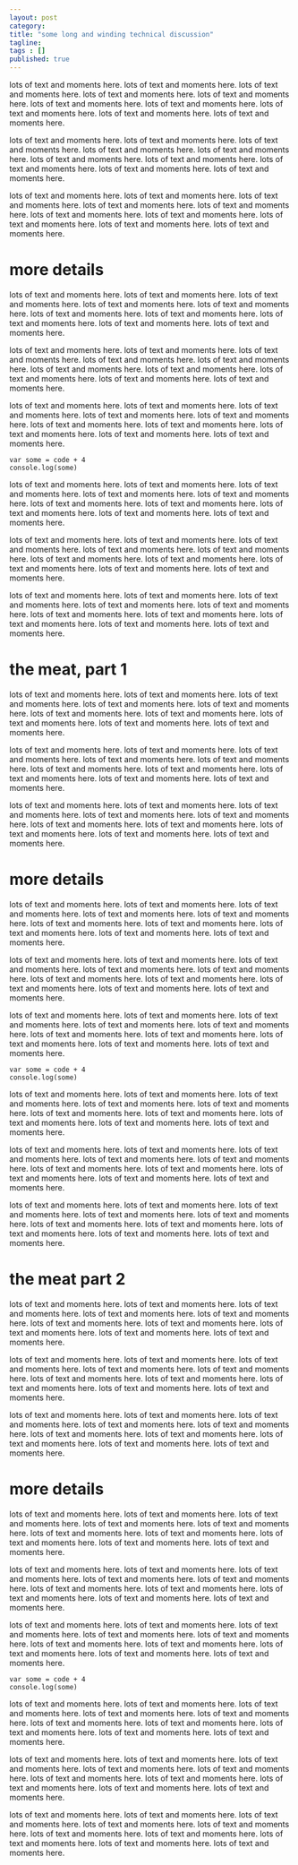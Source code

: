 ```yaml
---
layout: post 
category: 
title: "some long and winding technical discussion"
tagline: 
tags : [] 
published: true
---
```


lots of text and moments here. lots of text and moments here. lots of text and moments here. lots of text and moments here. lots of text and moments here. lots of text and moments here. lots of text and moments here. lots of text and moments here. lots of text and moments here. lots of text and moments here. 

lots of text and moments here. lots of text and moments here. lots of text and moments here. lots of text and moments here. lots of text and moments here. lots of text and moments here. lots of text and moments here. lots of text and moments here. lots of text and moments here. lots of text and moments here. 

lots of text and moments here. lots of text and moments here. lots of text and moments here. lots of text and moments here. lots of text and moments here. lots of text and moments here. lots of text and moments here. lots of text and moments here. lots of text and moments here. lots of text and moments here. 

# more details #

lots of text and moments here. lots of text and moments here. lots of text and moments here. lots of text and moments here. lots of text and moments here. lots of text and moments here. lots of text and moments here. lots of text and moments here. lots of text and moments here. lots of text and moments here. 

lots of text and moments here. lots of text and moments here. lots of text and moments here. lots of text and moments here. lots of text and moments here. lots of text and moments here. lots of text and moments here. lots of text and moments here. lots of text and moments here. lots of text and moments here. 

lots of text and moments here. lots of text and moments here. lots of text and moments here. lots of text and moments here. lots of text and moments here. lots of text and moments here. lots of text and moments here. lots of text and moments here. lots of text and moments here. lots of text and moments here. 

```
var some = code + 4
console.log(some)
```

lots of text and moments here. lots of text and moments here. lots of text and moments here. lots of text and moments here. lots of text and moments here. lots of text and moments here. lots of text and moments here. lots of text and moments here. lots of text and moments here. lots of text and moments here. 

lots of text and moments here. lots of text and moments here. lots of text and moments here. lots of text and moments here. lots of text and moments here. lots of text and moments here. lots of text and moments here. lots of text and moments here. lots of text and moments here. lots of text and moments here. 

lots of text and moments here. lots of text and moments here. lots of text and moments here. lots of text and moments here. lots of text and moments here. lots of text and moments here. lots of text and moments here. lots of text and moments here. lots of text and moments here. lots of text and moments here. 


# the meat, part 1 #


lots of text and moments here. lots of text and moments here. lots of text and moments here. lots of text and moments here. lots of text and moments here. lots of text and moments here. lots of text and moments here. lots of text and moments here. lots of text and moments here. lots of text and moments here. 

lots of text and moments here. lots of text and moments here. lots of text and moments here. lots of text and moments here. lots of text and moments here. lots of text and moments here. lots of text and moments here. lots of text and moments here. lots of text and moments here. lots of text and moments here. 

lots of text and moments here. lots of text and moments here. lots of text and moments here. lots of text and moments here. lots of text and moments here. lots of text and moments here. lots of text and moments here. lots of text and moments here. lots of text and moments here. lots of text and moments here. 

# more details #

lots of text and moments here. lots of text and moments here. lots of text and moments here. lots of text and moments here. lots of text and moments here. lots of text and moments here. lots of text and moments here. lots of text and moments here. lots of text and moments here. lots of text and moments here. 

lots of text and moments here. lots of text and moments here. lots of text and moments here. lots of text and moments here. lots of text and moments here. lots of text and moments here. lots of text and moments here. lots of text and moments here. lots of text and moments here. lots of text and moments here. 

lots of text and moments here. lots of text and moments here. lots of text and moments here. lots of text and moments here. lots of text and moments here. lots of text and moments here. lots of text and moments here. lots of text and moments here. lots of text and moments here. lots of text and moments here. 

```
var some = code + 4
console.log(some)
```

lots of text and moments here. lots of text and moments here. lots of text and moments here. lots of text and moments here. lots of text and moments here. lots of text and moments here. lots of text and moments here. lots of text and moments here. lots of text and moments here. lots of text and moments here. 

lots of text and moments here. lots of text and moments here. lots of text and moments here. lots of text and moments here. lots of text and moments here. lots of text and moments here. lots of text and moments here. lots of text and moments here. lots of text and moments here. lots of text and moments here. 

lots of text and moments here. lots of text and moments here. lots of text and moments here. lots of text and moments here. lots of text and moments here. lots of text and moments here. lots of text and moments here. lots of text and moments here. lots of text and moments here. lots of text and moments here. 


# the meat part 2 #


lots of text and moments here. lots of text and moments here. lots of text and moments here. lots of text and moments here. lots of text and moments here. lots of text and moments here. lots of text and moments here. lots of text and moments here. lots of text and moments here. lots of text and moments here. 

lots of text and moments here. lots of text and moments here. lots of text and moments here. lots of text and moments here. lots of text and moments here. lots of text and moments here. lots of text and moments here. lots of text and moments here. lots of text and moments here. lots of text and moments here. 

lots of text and moments here. lots of text and moments here. lots of text and moments here. lots of text and moments here. lots of text and moments here. lots of text and moments here. lots of text and moments here. lots of text and moments here. lots of text and moments here. lots of text and moments here. 

# more details #

lots of text and moments here. lots of text and moments here. lots of text and moments here. lots of text and moments here. lots of text and moments here. lots of text and moments here. lots of text and moments here. lots of text and moments here. lots of text and moments here. lots of text and moments here. 

lots of text and moments here. lots of text and moments here. lots of text and moments here. lots of text and moments here. lots of text and moments here. lots of text and moments here. lots of text and moments here. lots of text and moments here. lots of text and moments here. lots of text and moments here. 

lots of text and moments here. lots of text and moments here. lots of text and moments here. lots of text and moments here. lots of text and moments here. lots of text and moments here. lots of text and moments here. lots of text and moments here. lots of text and moments here. lots of text and moments here. 

```
var some = code + 4
console.log(some)
```

lots of text and moments here. lots of text and moments here. lots of text and moments here. lots of text and moments here. lots of text and moments here. lots of text and moments here. lots of text and moments here. lots of text and moments here. lots of text and moments here. lots of text and moments here. 

lots of text and moments here. lots of text and moments here. lots of text and moments here. lots of text and moments here. lots of text and moments here. lots of text and moments here. lots of text and moments here. lots of text and moments here. lots of text and moments here. lots of text and moments here. 

lots of text and moments here. lots of text and moments here. lots of text and moments here. lots of text and moments here. lots of text and moments here. lots of text and moments here. lots of text and moments here. lots of text and moments here. lots of text and moments here. lots of text and moments here. 
